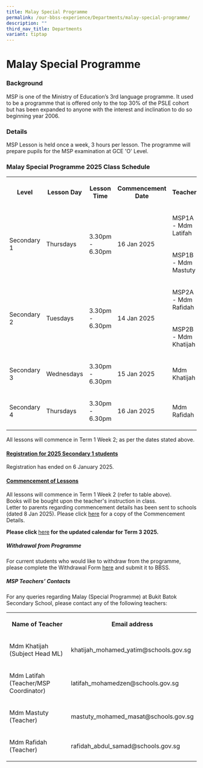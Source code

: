 ```yaml
---
title: Malay Special Programme
permalink: /our-bbss-experience/Departments/malay-special-programme/
description: ""
third_nav_title: Departments
variant: tiptap
---
```

<h1>Malay Special Programme</h1>
<h3>Background</h3>
<p>MSP is one of the Ministry of Education’s 3rd language programme. It used
to be a programme that is offered only to the top 30% of the PSLE cohort
but has been expanded to anyone with the interest and inclination to do
so beginning year 2006.</p>
<h3>Details</h3>
<p>MSP Lesson is held once a week, 3 hours per lesson. The programme will
prepare pupils for the MSP examination at GCE 'O' Level.</p>
<h3>Malay Special Programme 2025 Class Schedule</h3>
<table style="minWidth: 150px">
<colgroup>
<col>
<col>
<col>
<col>
<col>
<col>
</colgroup>
<tbody>
<tr>
<th rowspan="1" colspan="1">
<p>Level</p>
</th>
<th rowspan="1" colspan="1">
<p>Lesson Day</p>
</th>
<th rowspan="1" colspan="1">
<p>Lesson Time</p>
</th>
<th rowspan="1" colspan="1">
<p>Commencement Date</p>
</th>
<th rowspan="1" colspan="1">
<p>Teacher</p>
</th>
<th rowspan="1" colspan="1">
<p>Venue</p>
</th>
</tr>
<tr>
<td rowspan="2" colspan="1">
<p>Secondary 1</p>
</td>
<td rowspan="2" colspan="1">
<p>Thursdays</p>
</td>
<td rowspan="2" colspan="1">
<p>3.30pm - 6.30pm</p>
</td>
<td rowspan="2" colspan="1">
<p>16 Jan 2025</p>
</td>
<td rowspan="1" colspan="1">
<p>MSP1A - Mdm Latifah</p>
</td>
<td rowspan="1" colspan="1">
<p>1A3 CR</p>
</td>
</tr>
<tr>
<td rowspan="1" colspan="1">
<p>MSP1B - Mdm Mastuty</p>
</td>
<td rowspan="1" colspan="1">
<p>1A4 CR</p>
</td>
</tr>
<tr>
<td rowspan="2" colspan="1">
<p>Secondary 2</p>
</td>
<td rowspan="2" colspan="1">
<p>Tuesdays</p>
</td>
<td rowspan="2" colspan="1">
<p>3.30pm - 6.30pm</p>
</td>
<td rowspan="2" colspan="1">
<p>14 Jan 2025</p>
</td>
<td rowspan="1" colspan="1">
<p>MSP2A - Mdm Rafidah</p>
</td>
<td rowspan="1" colspan="1">
<p>1A1 CR</p>
</td>
</tr>
<tr>
<td rowspan="1" colspan="1">
<p>MSP2B - Mdm Khatijah</p>
</td>
<td rowspan="1" colspan="1">
<p>1A2 CR</p>
</td>
</tr>
<tr>
<td rowspan="1" colspan="1">
<p>Secondary 3</p>
</td>
<td rowspan="1" colspan="1">
<p>Wednesdays</p>
</td>
<td rowspan="1" colspan="1">
<p>3.30pm - 6.30pm</p>
</td>
<td rowspan="1" colspan="1">
<p>15 Jan 2025</p>
</td>
<td rowspan="1" colspan="1">
<p>Mdm Khatijah</p>
</td>
<td rowspan="1" colspan="1">
<p>1A3 CR</p>
</td>
</tr>
<tr>
<td rowspan="1" colspan="1">
<p>Secondary 4</p>
</td>
<td rowspan="1" colspan="1">
<p>Thursdays</p>
</td>
<td rowspan="1" colspan="1">
<p>3.30pm - 6.30pm</p>
</td>
<td rowspan="1" colspan="1">
<p>16 Jan 2025</p>
</td>
<td rowspan="1" colspan="1">
<p>Mdm Rafidah</p>
</td>
<td rowspan="1" colspan="1">
<p>1A2 CR</p>
</td>
</tr>
</tbody>
</table>
<p>All lessons will commence in Term 1 Week 2; as per the dates stated above.</p>
<h4><u>Registration for 2025 Secondary 1 students</u></h4>
<p>Registration has ended on 6 January 2025.</p>
<p></p>
<h4><strong><u>Commencement of Lessons</u></strong></h4>
<p>All lessons will commence in Term 1 Week 2 (refer to table above).
<br>Books will be bought upon the teacher's instruction in class.
<br>Letter to parents regarding commencement details has been sent to schools
(dated 8 Jan 2025). Please click <a href="/files/COMMENCEMENT_DETAILS_FOR_MSP_2025__for_schs_.pdf" rel="noopener noreferrer nofollow" target="_blank">here</a> for
a copy of the Commencement Details.</p>
<p><strong>Please click </strong><a href="/files/Updated_Term_3_calendar.pdf" rel="noopener nofollow" target="_blank">here</a><strong> for the updated calendar for Term 3 2025.</strong>
</p>
<p></p>
<h5><strong>Withdrawal from Programme</strong></h5>
<p>For current students who would like to withdraw from the programme, please
complete the Withdrawal Form <a href="/files/BBSS_MSP_WITHDRAWAL_FORM.pdf" rel="noopener noreferrer nofollow" target="_blank">here</a> and submit it to BBSS.</p>
<h5><strong>MSP Teachers’ Contacts</strong></h5>
<p>For any queries regarding Malay (Special Programme) at Bukit Batok Secondary
School, please contact any of the following teachers:</p>
<table style="minWidth: 50px">
<colgroup>
<col>
<col>
</colgroup>
<tbody>
<tr>
<th rowspan="1" colspan="1">
<p>Name of Teacher</p>
</th>
<th rowspan="1" colspan="1">
<p>Email address</p>
</th>
</tr>
<tr>
<td rowspan="1" colspan="1">
<p>Mdm Khatijah (Subject Head ML)</p>
</td>
<td rowspan="1" colspan="1">
<p>khatijah_mohamed_yatim@schools.gov.sg</p>
</td>
</tr>
<tr>
<td rowspan="1" colspan="1">
<p>Mdm Latifah (Teacher/MSP Coordinator)</p>
</td>
<td rowspan="1" colspan="1">
<p>latifah_mohamedzen@schools.gov.sg</p>
</td>
</tr>
<tr>
<td rowspan="1" colspan="1">
<p>Mdm Mastuty (Teacher)</p>
</td>
<td rowspan="1" colspan="1">
<p>mastuty_mohamed_masat@schools.gov.sg</p>
</td>
</tr>
<tr>
<td rowspan="1" colspan="1">
<p>Mdm Rafidah (Teacher)</p>
</td>
<td rowspan="1" colspan="1">
<p>rafidah_abdul_samad@schools.gov.sg</p>
</td>
</tr>
</tbody>
</table>
<p></p>
